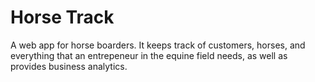 # Horse Track
A web app for horse boarders. It keeps track of customers, horses, and everything that an entrepeneur in the equine field needs, as well as provides business analytics. 